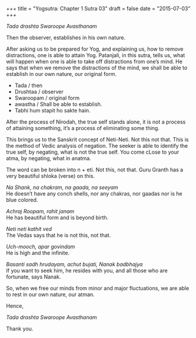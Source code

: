 +++
title = "Yogsutra: Chapter 1 Sutra 03"
draft = false
date = "2015-07-03"
+++

_Tada drashta Swaroope Avasthanam_

Then the observer, establishes in his own nature.

After asking us to be prepared for Yog, and explaining us, how to remove distractions, one is able to attain Yog. Patanjali, in this sutra, tells us, what will happen when one is able to take off distractions from one’s mind. He says that when we remove the distractions of the mind, we shall be able to establish in our own nature, our original form.

- Tada / then
- Drushtaa / observer
- Swaroopam / original form
- awastha / Shall be able to establish.
- Tabhi hum stapit ho sakte hain.

After the process of Nirodah, the true self stands alone, it is not a process of attaining something, it’s a process of eliminating some thing.

This brings us to the Sanskrit concept of Neti-Neti. Not this not that. This is the method of Vedic analysis of negation. The seeker is able to identify the true self, by negating, what is not the true self. You come cLose to your atma, by negating, what in anatma.

The word can be broken into n + eti. Not this, not that. Guru Granth has a very beautiful shloka (verse) on this.

_Na Shank, na chakram, na gaada, na seeyam_  
He doesn’t have any conch shells, nor any chakras, nor gaadas nor is he blue colored.

_Achraj Roopam, rahit janam_  
He has beautiful form and is beyond birth.


_Neti neti kathit ved_  
The Vedas says that he is not this, not that.

_Uch-mooch, apar govindam_  
He is high and the infinite.

_Basanti sadh hrudayam, achut bujati, Nanak badbhajya_  
If you want to seek him, he resides with you, and all those who are fortunate, says Nanak.

So, when we free our minds from minor and major fluctuations, we are able to rest in our own nature, our atman.

Hence,

_Tada drashta Swaroope Avasthanam_

Thank you.
